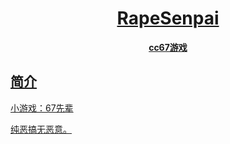 <p align="center">
  <a href="https://xiaohuang257.github.io/RapeSenpai/index.html">
</p>
<div align="center">

# RapeSenpai
**cc67游戏**
</div>

## 简介
小游戏：67先辈

纯恶搞无恶意。
